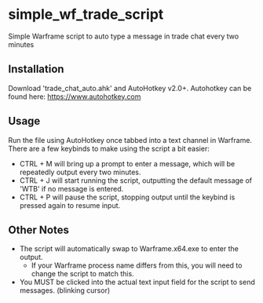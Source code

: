 # simple_wf_trade_script
Simple Warframe script to auto type a message in trade chat every two minutes

## Installation
Download 'trade_chat_auto.ahk' and AutoHotkey v2.0+. 
Autohotkey can be found here: https://www.autohotkey.com

## Usage
Run the file using AutoHotkey once tabbed into a text channel in Warframe. There are a few keybinds to make using the script a bit easier:
- CTRL + M will bring up a prompt to enter a message, which will be repeatedly output every two minutes.
- CTRL + J will start running the script, outputting the default message of 'WTB' if no message is entered.
- CTRL + P will pause the script, stopping output until the keybind is pressed again to resume input.

## Other Notes
- The script will automatically swap to Warframe.x64.exe to enter the output.
  - If your Warframe process name differs from this, you will need to change the script to match this.
- You MUST be clicked into the actual text input field for the script to send messages. (blinking cursor)
